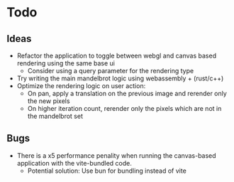 # Todo

## Ideas

- Refactor the application to toggle between webgl and canvas based rendering using the same base ui
  - Consider using a query parameter for the rendering type
- Try writing the main mandelbrot logic using webassembly + (rust/c++)
- Optimize the rendering logic on user action:
  - On pan, apply a translation on the previous image and rerender only the new pixels
  - On higher iteration count, rerender only the pixels which are not in the mandelbrot set

## Bugs

- There is a x5 performance penality when running the canvas-based application with the vite-bundled code.
  - Potential solution: Use bun for bundling instead of vite
